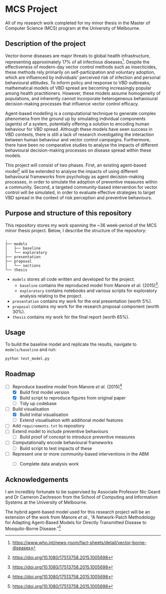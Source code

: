 # MCS Project

All of my research work completed for my minor thesis in the Master of Computer Science (MCS) program at the University of Melbourne.

## Description of the project

Vector-borne diseases are major threats to global health infrastructure, representing approximately 17% of all infectious diseases[^1]. Despite the effectiveness of modern-day vector control methods such as insecticides, these methods rely primarily on self-participation and voluntary adoption, which are influenced by individuals' perceived risk of infection and personal behavioural attitudes. To inform policy and response to VBD outbreaks, mathematical models of VBD spread are becoming increasingly popular among health practitioners. However, these models assume homogeneity of populations, and inherently cannot incorporate heterogeneous behavioural decision-making processes that influence vector control efficacy.

Agent-based modelling is a computational technique to generate complex phenomena from the ground up by simulating individual components (agents) of a system, potentially offering a solution to encoding human behaviour for VBD spread. Although these models have seen success in VBD contexts, there is still a lack of research investigating the interaction between human behaviour and vector control campaigns. Furthermore, there have been no comparative studies to analyse the impacts of different behavioural decision-making processes on disease spread within these models.

This project will consist of two phases. First, an existing agent-based model[^2] will be extended to analyse the impacts of using different behavioural frameworks from psychology as agent decision-making processes, in order to simulate the adoption of preventive measures within a community. Second, a targeted community-based intervention for vector control will be simulated, in order to evaluate effective strategies to target VBD spread in the context of risk perception and preventive behaviours.

## Purpose and structure of this repository

This repository stores my work spanning the ~36 week-period of the MCS minor thesis project. Below, I describe the structure of the repository:

```
.
├── models
│   ├── baseline
│   └── exploratory
├── presentation
├── proposal
│   └── sections
└── thesis
```

- `models` stores all code written and developed for the project.
    - `baseline` contains the reproduced model from Manore _et al._ (2015)[^2].
    - `exploratory` contains notebooks and various scripts for exploratory analysis relating to the project.
- `presentation` contains my work for the oral presentation (worth 5%).
- `proposal` contains my work for the research proposal component (worth 30%).
- `thesis` contains my work for the final report (worth 65%).

## Usage

To build the baseline model and replicate the results, navigate to `models/baseline` and run:

```
python test_model.py
```

## Roadmap

- [ ] Reproduce baseline model from Manore _et al._ (2015)[^2]
    - [X] Build first model version
    - [X] Build script to reproduce figures from original paper
    - [ ] Tidy up codebase
- [ ] Build visualisation
    - [X] Build initial visualisation
    - [ ] Extend visualisation with additional model features
- [ ] Add `requirements.txt` to repository
- [ ] Extend model to include preventive behaviours
    - [ ] Build proof of concept to introduce preventive measures
- [ ] Computationally encode behavioural frameworks
    - [ ] Build script to test impacts of these
- [ ] Represent one or more community-based interventions in the ABM
    - [ ] Complete data analysis work


## Acknowledgements

I am incredibly fortunate to be supervised by Associate Professor Nic Geard and Dr Cameron Zachreson from the School of Computing and Information Systems at the University of Melbourne.

The hybrid agent-based model used for this research project will be an extension of the work from Manore _et al._, “A Network-Patch Methodology for Adapting Agent-Based Models for Directly Transmitted Disease to Mosquito-Borne Disease.”[^2]

[^1]: https://www.who.int/news-room/fact-sheets/detail/vector-borne-diseases
[^2]: https://doi.org/10.1080/17513758.2015.1005698

